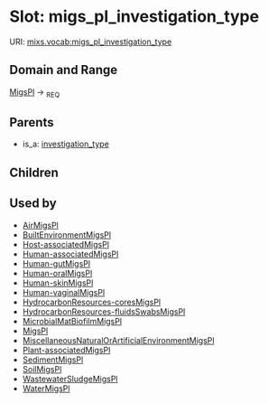 
# Slot: migs_pl_investigation_type




URI: [mixs.vocab:migs_pl_investigation_type](https://w3id.org/mixs/vocab/migs_pl_investigation_type)


## Domain and Range

[MigsPl](MigsPl.md) ->  <sub>REQ</sub> 

## Parents

 *  is_a: [investigation_type](investigation_type.md)

## Children


## Used by

 * [AirMigsPl](AirMigsPl.md)
 * [BuiltEnvironmentMigsPl](BuiltEnvironmentMigsPl.md)
 * [Host-associatedMigsPl](Host-associatedMigsPl.md)
 * [Human-associatedMigsPl](Human-associatedMigsPl.md)
 * [Human-gutMigsPl](Human-gutMigsPl.md)
 * [Human-oralMigsPl](Human-oralMigsPl.md)
 * [Human-skinMigsPl](Human-skinMigsPl.md)
 * [Human-vaginalMigsPl](Human-vaginalMigsPl.md)
 * [HydrocarbonResources-coresMigsPl](HydrocarbonResources-coresMigsPl.md)
 * [HydrocarbonResources-fluidsSwabsMigsPl](HydrocarbonResources-fluidsSwabsMigsPl.md)
 * [MicrobialMatBiofilmMigsPl](MicrobialMatBiofilmMigsPl.md)
 * [MigsPl](MigsPl.md)
 * [MiscellaneousNaturalOrArtificialEnvironmentMigsPl](MiscellaneousNaturalOrArtificialEnvironmentMigsPl.md)
 * [Plant-associatedMigsPl](Plant-associatedMigsPl.md)
 * [SedimentMigsPl](SedimentMigsPl.md)
 * [SoilMigsPl](SoilMigsPl.md)
 * [WastewaterSludgeMigsPl](WastewaterSludgeMigsPl.md)
 * [WaterMigsPl](WaterMigsPl.md)
